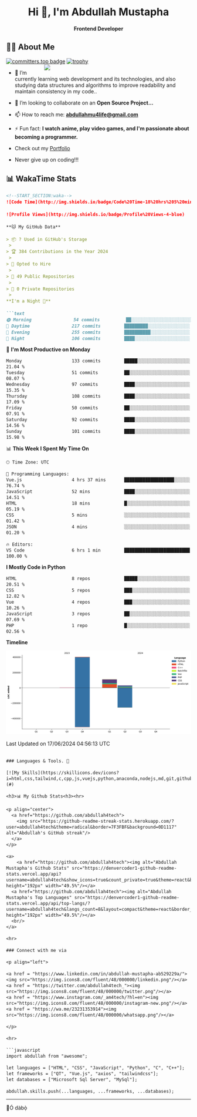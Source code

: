 <h1 align="center">Hi 👋, I'm Abdullah Mustapha</h1>
<h4 align="center">Frontend Developer</h3>

## 🙋‍♂️ About Me

[![committers.top badge](https://user-badge.committers.top/sierra_leone/abdullah4tech.svg)](https://user-badge.committers.top/sierra_leone/abdullah4tech)
[![trophy](https://github-profile-trophy.vercel.app/?username=abdullah4tech&theme=onedark)](https://github.com/ryo-ma/github-profile-trophy)
<img align="right" width="400" src="https://camo.githubusercontent.com/19db51af5f90f1b152bc0b9078f5fe97053955be5074f03f17019c70345bdcdb/68747470733a2f2f6d69726f2e6d656469756d2e636f6d2f6d61782f313336302f302a37513379765349765f7430696f4a2d5a2e676966">

- 🌱 I’m currently learning web development and its technologies, and also studying data structures and algorithms to improve readability and maintain consistency in my code..

- 👯 I’m looking to collaborate on an **Open Source Project...**

- 📫 How to reach me: **<abdullahmu4life@gmail.com>**
- ⚡ Fun fact: **I watch anime, play video games, and I'm passionate about becoming a programmer.**
- Check out my [Portfolio](https://portfolio-three-lac-35.vercel.app/)
- Never give up on coding!!!

## 📊 WakaTime Stats

```markdown
<!--START_SECTION:waka-->
![Code Time](http://img.shields.io/badge/Code%20Time-18%20hrs%205%20mins-blue)

![Profile Views](http://img.shields.io/badge/Profile%20Views-4-blue)

**🐱 My GitHub Data** 

> 📦 ? Used in GitHub's Storage 
 > 
> 🏆 384 Contributions in the Year 2024
 > 
> 💼 Opted to Hire
 > 
> 📜 49 Public Repositories 
 > 
> 🔑 0 Private Repositories 
 > 
**I'm a Night 🦉** 

```text
🌞 Morning                54 commits          ██░░░░░░░░░░░░░░░░░░░░░░░   08.54 % 
🌆 Daytime                217 commits         █████████░░░░░░░░░░░░░░░░   34.34 % 
🌃 Evening                255 commits         ██████████░░░░░░░░░░░░░░░   40.35 % 
🌙 Night                  106 commits         ████░░░░░░░░░░░░░░░░░░░░░   16.77 % 
```
📅 **I'm Most Productive on Monday** 

```text
Monday                   133 commits         █████░░░░░░░░░░░░░░░░░░░░   21.04 % 
Tuesday                  51 commits          ██░░░░░░░░░░░░░░░░░░░░░░░   08.07 % 
Wednesday                97 commits          ████░░░░░░░░░░░░░░░░░░░░░   15.35 % 
Thursday                 108 commits         ████░░░░░░░░░░░░░░░░░░░░░   17.09 % 
Friday                   50 commits          ██░░░░░░░░░░░░░░░░░░░░░░░   07.91 % 
Saturday                 92 commits          ████░░░░░░░░░░░░░░░░░░░░░   14.56 % 
Sunday                   101 commits         ████░░░░░░░░░░░░░░░░░░░░░   15.98 % 
```


📊 **This Week I Spent My Time On** 

```text
🕑︎ Time Zone: UTC

💬 Programming Languages: 
Vue.js                   4 hrs 37 mins       ███████████████████░░░░░░   76.74 % 
JavaScript               52 mins             ████░░░░░░░░░░░░░░░░░░░░░   14.51 % 
HTML                     18 mins             █░░░░░░░░░░░░░░░░░░░░░░░░   05.19 % 
CSS                      5 mins              ░░░░░░░░░░░░░░░░░░░░░░░░░   01.42 % 
JSON                     4 mins              ░░░░░░░░░░░░░░░░░░░░░░░░░   01.20 % 

🔥 Editors: 
VS Code                  6 hrs 1 min         █████████████████████████   100.00 % 
```

**I Mostly Code in Python** 

```text
HTML                     8 repos             █████░░░░░░░░░░░░░░░░░░░░   20.51 % 
CSS                      5 repos             ███░░░░░░░░░░░░░░░░░░░░░░   12.82 % 
Vue                      4 repos             ███░░░░░░░░░░░░░░░░░░░░░░   10.26 % 
JavaScript               3 repos             ██░░░░░░░░░░░░░░░░░░░░░░░   07.69 % 
PHP                      1 repo              █░░░░░░░░░░░░░░░░░░░░░░░░   02.56 % 
```



**Timeline**

![Lines of Code chart](https://raw.githubusercontent.com/abdullah4tech/abdullah4tech/main/assets/bar_graph.png)


 Last Updated on 17/06/2024 04:56:13 UTC
<!--END_SECTION:waka-->
```

### Languages & Tools. 🚧

[![My Skills](https://skillicons.dev/icons?i=html,css,tailwind,c,cpp,js,vuejs,python,anaconda,nodejs,md,git,github,photoshop,illustrator,linux,vscode,mysql,bash,postman,stackoverflow&perline=13)](#)

<h3>📊 My Github Stats<h3><hr>

<p align="center">
  <a href="https://github.com/abdullah4tech">
    <img src="https://github-readme-streak-stats.herokuapp.com/?user=abdullah4tech&theme=radical&border=7F3FBF&background=0D1117" alt="Abdullah's GitHub streak"/>
  </a>
</p>

<a>
    <a href="https://github.com/abdullah4tech"><img alt="Abdullah Mustapha's Github Stats" src="https://denvercoder1-github-readme-stats.vercel.app/api?username=abdullah4tech&show_icons=true&count_private=true&theme=react&border_color=7F3FBF&bg_color=0D1117&title_color=F85D7F&icon_color=F8D866" height="192px" width="49.5%"/></a>
  <a href="https://github.com/abdullah4tech"><img alt="Abdullah Mustapha's Top Languages" src="https://denvercoder1-github-readme-stats.vercel.app/api/top-langs/?username=abdullah4tech&langs_count=8&layout=compact&theme=react&border_color=7F3FBF&bg_color=0D1117&title_color=F85D7F&icon_color=F8D866" height="192px" width="49.5%"/></a>
  <br/>
</a>

<hr>

### Connect with me via

<p align="left">

<a href = "https://www.linkedin.com/in/abdullah-mustapha-ab529229a/"><img src="https://img.icons8.com/fluent/48/000000/linkedin.png"/></a>
<a href = "https://twitter.com/abdullah4tech_"><img src="https://img.icons8.com/fluent/48/000000/twitter.png"/></a>
<a href = "https://www.instagram.com/_am4tech/?hl=en"><img src="https://img.icons8.com/fluent/48/000000/instagram-new.png"/></a>
<a href = "https://wa.me/23231353914"><img src="https://img.icons8.com/fluent/48/000000/whatsapp.png"/></a>

</p>

<hr>

```javascript
import abdullah from "awesome";

let languages = ["HTML", "CSS", "JavaScript", "Python", "C", "C++"];
let frameworks = ["QT", "Vue.js", "axios", "tailwindcss"];
let databases = ["Microsoft Sql Server", "MySql"];

abdullah.skills.push(...languages, ...frameworks, ...databases);
```

<hr>
👋Ó dàbọ̀
